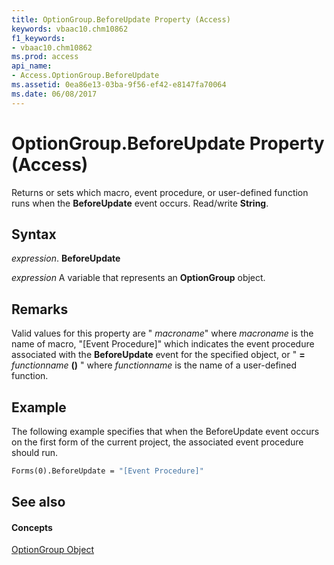 ```yaml
---
title: OptionGroup.BeforeUpdate Property (Access)
keywords: vbaac10.chm10862
f1_keywords:
- vbaac10.chm10862
ms.prod: access
api_name:
- Access.OptionGroup.BeforeUpdate
ms.assetid: 0ea86e13-03ba-9f56-ef42-e8147fa70064
ms.date: 06/08/2017
---
```



# OptionGroup.BeforeUpdate Property (Access)

Returns or sets which macro, event procedure, or user-defined function runs when the **BeforeUpdate** event occurs. Read/write **String**.


## Syntax

 _expression_. **BeforeUpdate**

 _expression_ A variable that represents an **OptionGroup** object.


## Remarks

Valid values for this property are " _macroname_" where  _macroname_ is the name of macro, "[Event Procedure]" which indicates the event procedure associated with the **BeforeUpdate** event for the specified object, or " **=** _functionname_ **()** " where _functionname_ is the name of a user-defined function.


## Example

The following example specifies that when the BeforeUpdate event occurs on the first form of the current project, the associated event procedure should run.


```vb
Forms(0).BeforeUpdate = "[Event Procedure]" 

```


## See also


#### Concepts


[OptionGroup Object](optiongroup-object-access.md)

